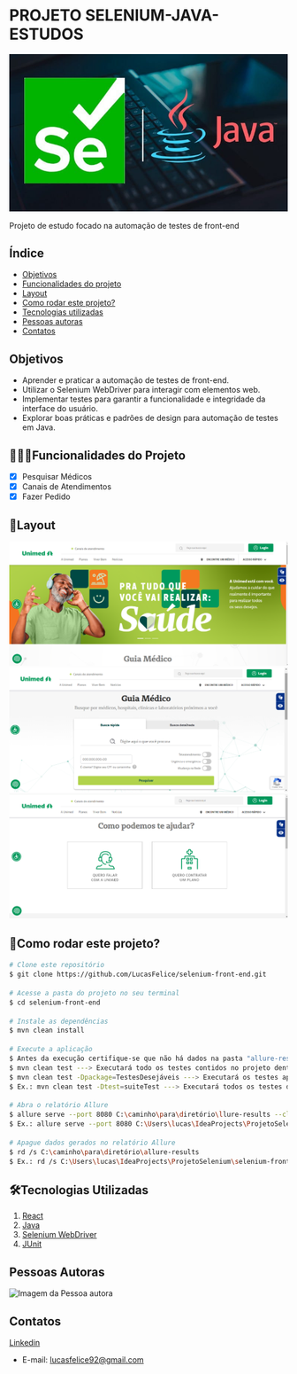 # PROJETO SELENIUM-JAVA-ESTUDOS

![seleniumJava](./assets/seleniumJava.jpg)

Projeto de estudo focado na automação de testes de front-end

## Índice

- <a href="#objetivos">Objetivos </a>
- <a href="#funcionalidades-do-projeto">Funcionalidades do projeto </a>
- <a href="#layout">Layout </a>
- <a href="#como-rodar-este-projeto">Como rodar este projeto? </a>
- <a href="#tecnologias-utilizadas">Tecnologias utilizadas </a>
- <a href="#pessoas-autoras">Pessoas autoras </a>
- <a href="#contatos">Contatos </a>

## Objetivos

- Aprender e praticar a automação de testes de front-end.
- Utilizar o Selenium WebDriver para interagir com elementos web.
- Implementar testes para garantir a funcionalidade e integridade da interface do usuário.
- Explorar boas práticas e padrões de design para automação de testes em Java.

## 👨🏻‍💻Funcionalidades do Projeto

- [x] Pesquisar Médicos
- [x] Canais de Atendimentos
- [x] Fazer Pedido

## 📸Layout
![tela Home](./assets/home.png)
![tela de Pesquisar Medicos](./assets/guia%20medico.png)
![Detalhes dos Canais de atendimento](./assets/canais%20de%20atendimento.png)

## 🎡Como rodar este projeto?

``` bash
# Clone este repositório
$ git clone https://github.com/LucasFelice/selenium-front-end.git

# Acesse a pasta do projeto no seu terminal
$ cd selenium-front-end

# Instale as dependências
$ mvn clean install

# Execute a aplicação
$ Antes da execução certifique-se que não há dados na pasta "allure-results" para não gerar resultados diferentes da execução que será realizada.
$ mvn clean test ---> Executará todo os testes contidos no projeto dentro do pacote "test".
$ mvn clean test -Dpackage=TestesDesejáveis ---> Executará os testes apontados no caminho;
$ Ex.: mvn clean test -Dtest=suiteTest ---> Executará todos os testes dentro do pacote "test" na classe "suiteTest".

# Abra o relatório Allure
$ allure serve --port 8080 C:\caminho\para\diretório\llure-results --clean
$ Ex.: allure serve --port 8080 C:\Users\lucas\IdeaProjects\ProjetoSelenium\selenium-front-end\src\test\resources\allure-results

# Apague dados gerados no relatório Allure
$ rd /s C:\caminho\para\diretório\allure-results
$ Ex.: rd /s C:\Users\lucas\IdeaProjects\ProjetoSelenium\selenium-front-end\src\test\resources\allure-results

```

## 🛠Tecnologias Utilizadas
1. [React](https://www.unimed.coop.br/site/)
2. [Java](https://www.oracle.com/java/technologies/javase/jdk16-archive-downloads.html)
3. [Selenium WebDriver](https://mvnrepository.com/artifact/org.seleniumhq.selenium/selenium-java )
4. [JUnit](https://mvnrepository.com/artifact/junit/junit)

## Pessoas Autoras

<img style="width:200px" src="https://media.licdn.com/dms/image/C4E03AQH_NVm9GHJyQQ/profile-displayphoto-shrink_800_800/0/1614859902829?e=1710374400&v=beta&t=Ckyr87cwifmDdTQZyI1pZQGuU4wdeC5heZk2baLkrLU" alt="Imagem da Pessoa autora">

## Contatos
[Linkedin](https://www.linkedin.com/in/lucas-de-felice-fernandes-92122b149/)
- E-mail: lucasfelice92@gmail.com




